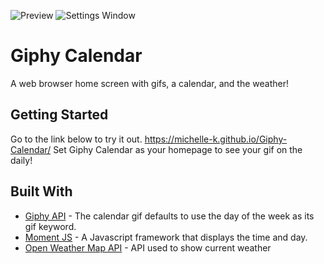 
![Preview](Michelle-K.github.com/Giphy-Calendar/giphyCal.gif)
![Settings Window](https://raw.github.com/Michelle-K/Giphy-Calendar/master/giphyCal.gif)

# Giphy Calendar

A web browser home screen with gifs, a calendar, and the weather!

## Getting Started

Go to the link below to try it out.
https://michelle-k.github.io/Giphy-Calendar/
Set Giphy Calendar as your homepage to see your gif on the daily!

## Built With

* [Giphy API](https://developers.giphy.com/docs/) - The calendar gif defaults to use the day of the week as its gif keyword.
* [Moment JS](http://momentjs.com/) - A Javascript framework that displays the time and day.
* [Open Weather Map API](https://openweathermap.org/api) - API used to show current weather
